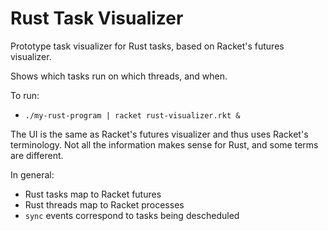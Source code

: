 Rust Task Visualizer
====================

Prototype task visualizer for Rust tasks, based on Racket's futures
visualizer.

Shows which tasks run on which threads, and when.

To run:
* `./my-rust-program | racket rust-visualizer.rkt &`

The UI is the same as Racket's futures visualizer and thus uses
Racket's terminology. Not all the information makes sense for Rust, and
some terms are different.

In general:
* Rust tasks map to Racket futures
* Rust threads map to Racket processes
* `sync` events correspond to tasks being descheduled
